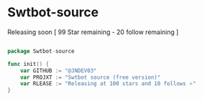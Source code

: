 # Swtbot-source
Releasing soon [ 99 Star remaining - 20 follow remaining ]
```go

package Swtbot-source

func init() {
    var GITHUB := "@JNDEV03"
    var PROJXT := "Swtbot source (free version)"
    var RLEASE := "Releasing at 100 stars and 10 follows ⭐"
}
```
